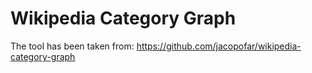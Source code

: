 # Wikipedia Category Graph
The tool has been taken from: https://github.com/jacopofar/wikipedia-category-graph